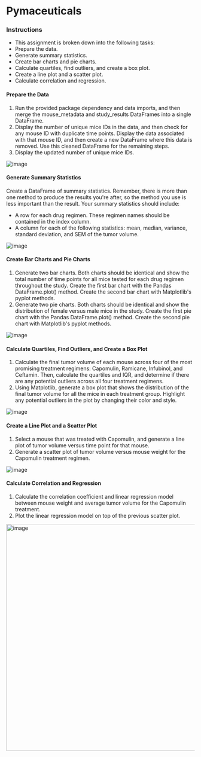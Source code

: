 # Pymaceuticals
### Instructions
- This assignment is broken down into the following tasks:
- Prepare the data.
- Generate summary statistics.
- Create bar charts and pie charts.
- Calculate quartiles, find outliers, and create a box plot.
- Create a line plot and a scatter plot.
- Calculate correlation and regression.

#### Prepare the Data
1. Run the provided package dependency and data imports, and then merge the mouse_metadata and study_results DataFrames into a single DataFrame.
2. Display the number of unique mice IDs in the data, and then check for any mouse ID with duplicate time points. Display the data associated with that mouse ID, and then create a new DataFrame where this data is removed. Use this cleaned DataFrame for the remaining steps.
3. Display the updated number of unique mice IDs.

![image](https://user-images.githubusercontent.com/62813833/226750787-ed6193e9-feb2-4b0c-996c-9836c1a442c8.png)


#### Generate Summary Statistics
Create a DataFrame of summary statistics. Remember, there is more than one method to produce the results you're after, so the method you use is less important than the result.
Your summary statistics should include:
- A row for each drug regimen. These regimen names should be contained in the index column.
- A column for each of the following statistics: mean, median, variance, standard deviation, and SEM of the tumor volume.

![image](https://user-images.githubusercontent.com/62813833/226750646-11524ca5-58a7-4e1a-b77c-7887113051e7.png)


#### Create Bar Charts and Pie Charts
1. Generate two bar charts. Both charts should be identical and show the total number of time points for all mice tested for each drug regimen throughout the study.
Create the first bar chart with the Pandas DataFrame.plot() method.
Create the second bar chart with Matplotlib's pyplot methods.
2. Generate two pie charts. Both charts should be identical and show the distribution of female versus male mice in the study.
Create the first pie chart with the Pandas DataFrame.plot() method.
Create the second pie chart with Matplotlib's pyplot methods.

![image](https://user-images.githubusercontent.com/62813833/226750508-bf278aeb-1e90-45da-979c-dd53fa32e20d.png)


#### Calculate Quartiles, Find Outliers, and Create a Box Plot
1. Calculate the final tumor volume of each mouse across four of the most promising treatment regimens: Capomulin, Ramicane, Infubinol, and Ceftamin. Then, calculate the quartiles and IQR, and determine if there are any potential outliers across all four treatment regimens.
2. Using Matplotlib, generate a box plot that shows the distribution of the final tumor volume for all the mice in each treatment group. Highlight any potential outliers in the plot by changing their color and style.

![image](https://user-images.githubusercontent.com/62813833/226750415-5a596cf5-adec-4104-a683-2309d83edd07.png)


#### Create a Line Plot and a Scatter Plot
1. Select a mouse that was treated with Capomulin, and generate a line plot of tumor volume versus time point for that mouse.
2. Generate a scatter plot of tumor volume versus mouse weight for the Capomulin treatment regimen.

![image](https://user-images.githubusercontent.com/62813833/226750879-f6ae4534-5664-4822-a8b0-5c52dd0a247d.png)


#### Calculate Correlation and Regression
1. Calculate the correlation coefficient and linear regression model between mouse weight and average tumor volume for the Capomulin treatment.
2. Plot the linear regression model on top of the previous scatter plot.
<img width="607" alt="image" src="https://user-images.githubusercontent.com/62813833/230239257-4f7fb1ba-9a3d-4a06-bf98-933473e1874a.png">


